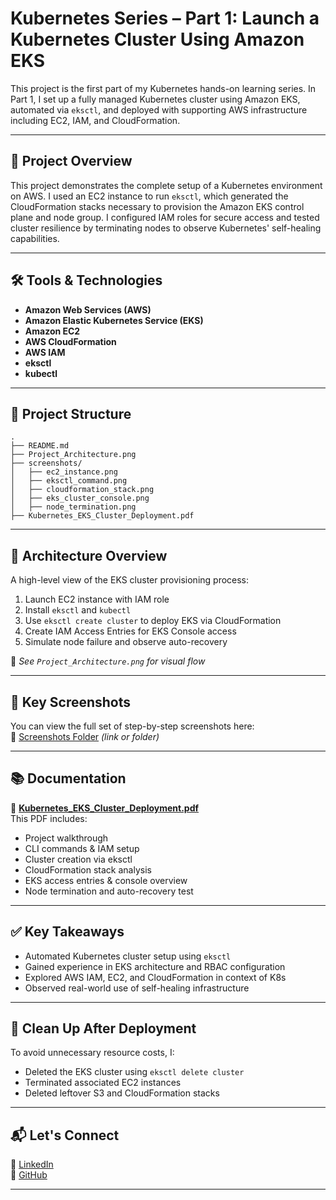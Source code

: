 # Kubernetes Series – Part 1: Launch a Kubernetes Cluster Using Amazon EKS

This project is the first part of my Kubernetes hands-on learning series. In Part 1, I set up a fully managed Kubernetes cluster using Amazon EKS, automated via `eksctl`, and deployed with supporting AWS infrastructure including EC2, IAM, and CloudFormation.

---

## 🚀 Project Overview

This project demonstrates the complete setup of a Kubernetes environment on AWS. I used an EC2 instance to run `eksctl`, which generated the CloudFormation stacks necessary to provision the Amazon EKS control plane and node group. I configured IAM roles for secure access and tested cluster resilience by terminating nodes to observe Kubernetes' self-healing capabilities.

---

## 🛠️ Tools & Technologies

- **Amazon Web Services (AWS)**
- **Amazon Elastic Kubernetes Service (EKS)**
- **Amazon EC2**
- **AWS CloudFormation**
- **AWS IAM**
- **eksctl**
- **kubectl**


---

## 📁 Project Structure

```
.
├── README.md
├── Project_Architecture.png
├── screenshots/
│   ├── ec2_instance.png
│   ├── eksctl_command.png
│   ├── cloudformation_stack.png
│   ├── eks_cluster_console.png
│   ├── node_termination.png
├── Kubernetes_EKS_Cluster_Deployment.pdf
```

---

## 🧭 Architecture Overview

A high-level view of the EKS cluster provisioning process:

1. Launch EC2 instance with IAM role
2. Install `eksctl` and `kubectl`
3. Use `eksctl create cluster` to deploy EKS via CloudFormation
4. Create IAM Access Entries for EKS Console access
5. Simulate node failure and observe auto-recovery

📌 *See `Project_Architecture.png` for visual flow*

---

## 📸 Key Screenshots

You can view the full set of step-by-step screenshots here:  
📂 [Screenshots Folder](#) *(link or folder)*

---

## 📚 Documentation

📄 **[Kubernetes_EKS_Cluster_Deployment.pdf](#)**  
This PDF includes:

- Project walkthrough
- CLI commands & IAM setup
- Cluster creation via eksctl
- CloudFormation stack analysis
- EKS access entries & console overview
- Node termination and auto-recovery test

---

## ✅ Key Takeaways

- Automated Kubernetes cluster setup using `eksctl`
- Gained experience in EKS architecture and RBAC configuration
- Explored AWS IAM, EC2, and CloudFormation in context of K8s
- Observed real-world use of self-healing infrastructure

---

## 🧹 Clean Up After Deployment

To avoid unnecessary resource costs, I:

- Deleted the EKS cluster using `eksctl delete cluster`
- Terminated associated EC2 instances
- Deleted leftover S3 and CloudFormation stacks

---

## 📬 Let's Connect

🔗 [LinkedIn](https://www.linkedin.com/in/your-profile)  
🔗 [GitHub](https://github.com/DeviSuhithaChundru)

---


